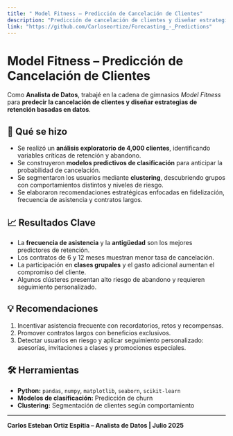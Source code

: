 ```yaml
---
title: " Model Fitness – Predicción de Cancelación de Clientes"
description: "Predicción de cancelación de clientes y diseñar estrategias de retención basadas en datos"
link: "https://github.com/Carloseortize/Forecasting_-_Predictions"
---
```


# Model Fitness – Predicción de Cancelación de Clientes

Como **Analista de Datos**, trabajé en la cadena de gimnasios *Model Fitness* para **predecir la cancelación de clientes y diseñar estrategias de retención basadas en datos**.  

## 🔹 Qué se hizo

- Se realizó un **análisis exploratorio de 4,000 clientes**, identificando variables críticas de retención y abandono.  
- Se construyeron **modelos predictivos de clasificación** para anticipar la probabilidad de cancelación.  
- Se segmentaron los usuarios mediante **clustering**, descubriendo grupos con comportamientos distintos y niveles de riesgo.  
- Se elaboraron recomendaciones estratégicas enfocadas en fidelización, frecuencia de asistencia y contratos largos.  

## 📈 Resultados Clave

- La **frecuencia de asistencia** y la **antigüedad** son los mejores predictores de retención.  
- Los contratos de 6 y 12 meses muestran menor tasa de cancelación.  
- La participación en **clases grupales** y el gasto adicional aumentan el compromiso del cliente.  
- Algunos clústeres presentan alto riesgo de abandono y requieren seguimiento personalizado.  

## 💡 Recomendaciones

1. Incentivar asistencia frecuente con recordatorios, retos y recompensas.  
2. Promover contratos largos con beneficios exclusivos.  
3. Detectar usuarios en riesgo y aplicar seguimiento personalizado: asesorías, invitaciones a clases y promociones especiales.  

## 🛠 Herramientas

- **Python:** `pandas`, `numpy`, `matplotlib`, `seaborn`, `scikit-learn`  
- **Modelos de clasificación:** Predicción de churn  
- **Clustering:** Segmentación de clientes según comportamiento  

---

**Carlos Esteban Ortiz Espitia – Analista de Datos | Julio 2025**
